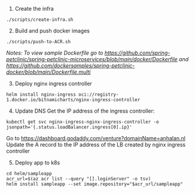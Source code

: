 1. Create the infra
``` shell
./scripts/create-infra.sh
```

2. Build and push docker images
``` shell
./scripts/push-to-ACR.sh
```

*Notes: To view sample Dockerfile go to https://github.com/spring-petclinic/spring-petclinic-microservices/blob/main/docker/Dockerfile and https://github.com/dockersamples/spring-petclinic-docker/blob/main/Dockerfile.multi*

3. Deploy nginx ingress controller
``` shell
helm install nginx-ingress oci://registry-1.docker.io/bitnamicharts/nginx-ingress-controller
```

4. Update DNS
Get the IP address of the ingress controller:
``` shell
kubectl get svc nginx-ingress-nginx-ingress-controller -o jsonpath='{.status.loadBalancer.ingress[0].ip}'
```
Go to https://dashboard.godaddy.com/venture?domainName=anhalan.nl
Update the A record to the IP address of the LB created by nginx ingress controller

5. Deploy app to k8s
``` shell
cd helm/sampleapp
acr_url=$(az acr list --query "[].loginServer" -o tsv)
helm install sampleapp --set image.repository="$acr_url/sampleapp"
```